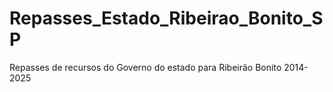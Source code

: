 # Repasses_Estado_Ribeirao_Bonito_SP
Repasses de recursos do Governo do estado para Ribeirão Bonito 2014-2025
